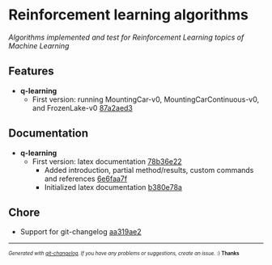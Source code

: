 # Reinforcement learning algorithms

_Algorithms implemented and test for Reinforcement Learning topics of Machine Learning_



## Features

  - **q-learning**
    - First version: running MountingCar-v0, MountingCarContinuous-v0, and FrozenLake-v0 [87a2aed3](https://github.com/fernando-freitas-alves/reinforcement-learning/commit/87a2aed3ad93547a4e2705363e4d7f1ac8a4af80) 
  



## Documentation

  - **q-learning**
    - First version: latex documentation [78b36e22](https://github.com/fernando-freitas-alves/reinforcement-learning/commit/78b36e22a1232a9d9fcfad7c4b445ecfabd399d4) 
      - Added introduction, partial method/results, custom commands and references [6e6faa7f](https://github.com/fernando-freitas-alves/reinforcement-learning/commit/6e6faa7fb6139c522dc70657c218652ee3eef137) 
      - Initialized latex documentation [b380e78a](https://github.com/fernando-freitas-alves/reinforcement-learning/commit/b380e78adf08e95a61d75e2ffd3a4aa60440f137) 
  



## Chore
  - Support for git-changelog [aa319ae2](https://github.com/fernando-freitas-alves/reinforcement-learning/commit/aa319ae28b3866b074b02eaaa6017f8777b7cdb7) 
  




---
<sub><sup>*Generated with [git-changelog](https://github.com/rafinskipg/git-changelog). If you have any problems or suggestions, create an issue.* :) **Thanks** </sub></sup>
